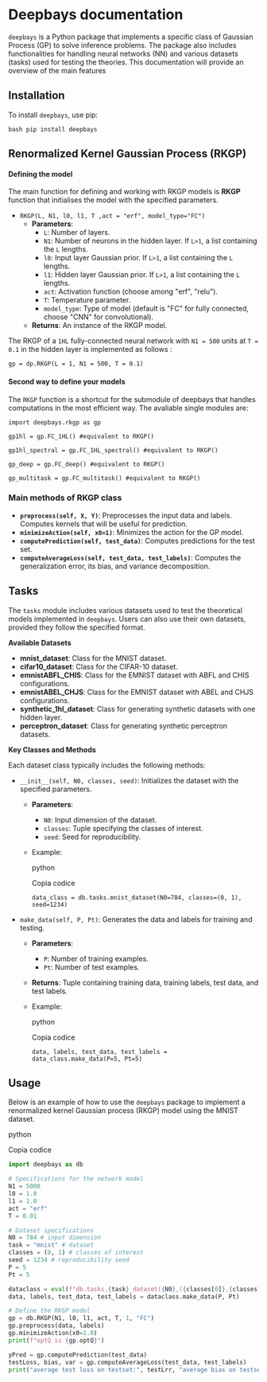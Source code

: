# Deepbays documentation
`deepbays` is a Python package that implements a specific class of Gaussian Process (GP) to solve inference problems. The package also includes functionalities for handling neural networks (NN) and various datasets (tasks) used for testing the theories. This documentation will provide an overview of the main features
## Installation 
To install `deepbays`, use pip:
```
bash pip install deepbays
```

## Renormalized Kernel Gaussian Process (RKGP)
#### Defining the model 
The main function for defining and working with RKGP models is **RKGP** function that initialises the model with the specified parameters.

- `RKGP(L, N1, l0, l1, T ,act = "erf", model_type="FC")`
  - **Parameters**:
	- `L`: Number of layers.
    - `N1`: Number of neurons in the hidden layer. If `L>1`, a list containing the `L` lengths. 
    - `l0`: Input layer Gaussian prior. If `L>1`, a list containing the `L` lengths.
    - `l1`: Hidden layer Gaussian prior. If `L>1`, a list containing the `L` lengths.
    - `act`: Activation function (choose among "erf", "relu").
    - `T`: Temperature parameter.
    - `model_type`: Type of model (default is "FC" for fully connected, choose "CNN" for convolutional).
  - **Returns**: An instance of the RKGP model.

The RKGP of a `1HL` fully-connected neural network with `N1 = 500` units at `T = 0.1` in the hidden layer is implemented as follows : 
```
gp = dp.RKGP(L = 1, N1 = 500, T = 0.1)
```
#### Second way to define your models
The `RKGP` function is a shortcut for the submodule of deepbays that handles computations in the most efficient way. The avaliable single modules are:
```
import deepbays.rkgp as gp

gp1hl = gp.FC_1HL() #equivalent to RKGP()

gp1hl_spectral = gp.FC_1HL_spectral() #equivalent to RKGP()

gp_deep = gp.FC_deep() #equivalent to RKGP()

gp_multitask = gp.FC_multitask() #equivalent to RKGP()
```

### Main methods of RKGP class

- **`preprocess(self, X, Y)`**: Preprocesses the input data and labels. Computes kernels that will be useful for prediction.
- **`minimizeAction(self, x0=1)`**: Minimizes the action for the GP model.
- **`computePrediction(self, test_data)`**: Computes predictions for the test set.
- **`computeAverageLoss(self, test_data, test_labels)`**: Computes the generalization error, its bias, and variance decomposition.

## Tasks
The `tasks` module includes various datasets used to test the theoretical models implemented in `deepbays`. Users can also use their own datasets, provided they follow the specified format.

**Available Datasets**

- **mnist_dataset**: Class for the MNIST dataset.
- **cifar10_dataset**: Class for the CIFAR-10 dataset.
- **emnistABFL_CHIS**: Class for the EMNIST dataset with ABFL and CHIS configurations.
- **emnistABEL_CHJS**: Class for the EMNIST dataset with ABEL and CHJS configurations.
- **synthetic_1hl_dataset**: Class for generating synthetic datasets with one hidden layer.
- **perceptron_dataset**: Class for generating synthetic perceptron datasets.

**Key Classes and Methods**

Each dataset class typically includes the following methods:

- `__init__(self, N0, classes, seed)`: Initializes the dataset with the specified parameters.
    
    - **Parameters**:
        - `N0`: Input dimension of the dataset.
        - `classes`: Tuple specifying the classes of interest.
        - `seed`: Seed for reproducibility.
    - Example:
        
        python
        
        Copia codice
        
        `data_class = db.tasks.mnist_dataset(N0=784, classes=(0, 1), seed=1234)`
        
- `make_data(self, P, Pt)`: Generates the data and labels for training and testing.
    
    - **Parameters**:
        - `P`: Number of training examples.
        - `Pt`: Number of test examples.
    - **Returns**: Tuple containing training data, training labels, test data, and test labels.
    - Example:
        
        python
        
        Copia codice
        
        `data, labels, test_data, test_labels = data_class.make_data(P=5, Pt=5)`
## Usage

Below is an example of how to use the `deepbays` package to implement a renormalized kernel Gaussian process (RKGP) model using the MNIST dataset.

python

Copia codice

```python
import deepbays as db

# Specifications for the network model
N1 = 5000
l0 = 1.0
l1 = 1.0
act = "erf"
T = 0.01

# Dataset specifications
N0 = 784 # input dimension
task = "mnist" # dataset
classes = (0, 1) # classes of interest
seed = 1234 # reproducibility seed
P = 5
Pt = 5

dataclass = eval(f"db.tasks.{task}_dataset({N0},({classes[0]},{classes[1]}), {seed})")
data, labels, test_data, test_labels = dataclass.make_data(P, Pt)

# Define the RKGP model
gp = db.RKGP(N1, l0, l1, act, T, 1, "FC")
gp.preprocess(data, labels)
gp.minimizeAction(x0=1.0)
print(f"optQ is {gp.optQ}")

yPred = gp.computePrediction(test_data)
testLoss, bias, var = gp.computeAverageLoss(test_data, test_labels)
print("average test loss on testset:", testLrr, "average bias on testset:", bias, "average variance on testset:", var)

```
